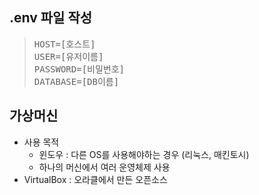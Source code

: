 ## .env 파일 작성
  > <pre>
  > HOST=[호스트]
  > USER=[유저이름]
  > PASSWORD=[비밀번호]
  > DATABASE=[DB이름]
  > </pre>

## 가상머신
* 사용 목적
  * 윈도우 : 다른 OS를 사용해야하는 경우 (리눅스, 매킨토시)
  * 하나의 머신에서 여러 운영체제 사용
* VirtualBox : 오라클에서 만든 오픈소스